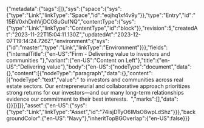 {"metadata":{"tags":[]},"sys":{"space":{"sys":{"type":"Link","linkType":"Space","id":"eojhq1xf4v9y"}},"type":"Entry","id":"15BV0xhDnhVjDC08uGufNQ","contentType":{"sys":{"type":"Link","linkType":"ContentType","id":"block"}},"revision":5,"createdAt":"2023-11-22T15:04:11.130Z","updatedAt":"2023-12-07T19:14:24.726Z","environment":{"sys":{"id":"master","type":"Link","linkType":"Environment"}}},"fields":{"internalTitle":{"en-US":"Firm - Delivering value to investors and communities "},"variant":{"en-US":"Content on Left"},"title":{"en-US":"Delivering value"},"body":{"en-US":{"nodeType":"document","data":{},"content":[{"nodeType":"paragraph","data":{},"content":[{"nodeType":"text","value":" to investors and communities across real estate sectors. Our entrepreneurial and collaborative approach prioritizes strong returns for our investors—and our many long-term relationships evidence our commitment to their best interests.  ","marks":[],"data":{}}]}]}},"asset":{"en-US":{"sys":{"type":"Link","linkType":"Asset","id":"74isjDTyO6IMsO8wpLdShz"}}},"backgroundColor":{"en-US":"Navy"},"inheritTopBGOverlap":{"en-US":false}}}